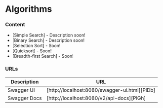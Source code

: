 # Algorithms

### Content
* [Simple Search] - Description soon!
* [Binary Search] - Description soon!
* [Selection Sort] - Soon!
* [Quicksort] - Soon!
* [Breadth-first Search] - Soon!

### URLs

| Description | URL |
| ------ | ------ |
| Swagger UI | [http://localhost:8080/swagger-ui.html][PlDb] |
| Swagger Docs | [http://localhost:8080/v2/api-docs][PlGh] |

